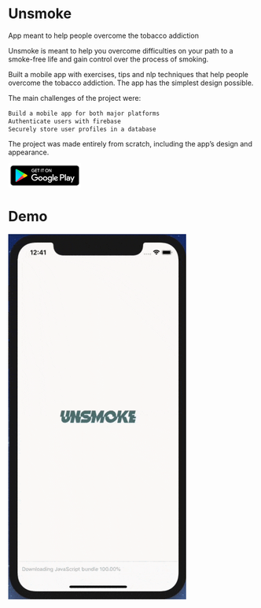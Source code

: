 # Unsmoke
App meant to help people overcome the tobacco addiction

Unsmoke is meant to help you overcome difficulties on your path to a smoke-free life and gain control over the process of smoking.

Built a mobile app with exercises, tips and nlp techniques that help people overcome the tobacco addiction. The app has the simplest design possible.

The main challenges of the project were:

    Build a mobile app for both major platforms
    Authenticate users with firebase
    Securely store user profiles in a database

The project was made entirely from scratch, including the app’s design and appearance.

[![Foo](google-play-badge.png)](https://play.google.com/store/apps/details?id=unsmoke.app)

# Demo
![](Demo.gif)
